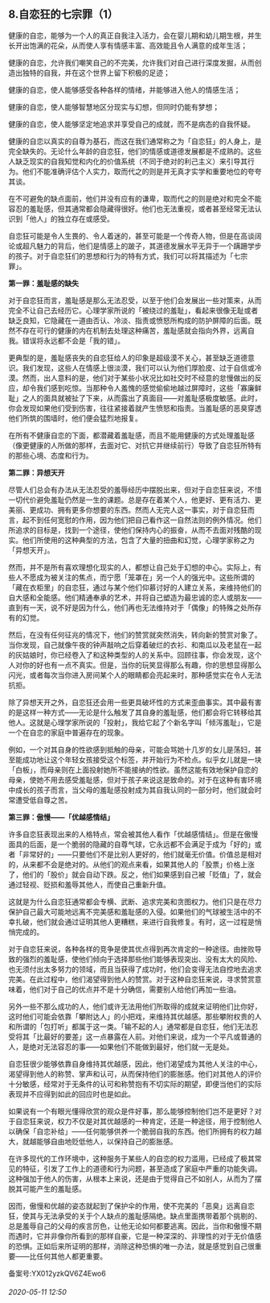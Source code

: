 ## 8.自恋狂的七宗罪（1）
健康的自恋，能够为一个人的真正自我注入活力，会在婴儿期和幼儿期生根，并生长开出饱满的花朵，从而使人享有情感丰富、高效能且令人满意的成年生活；


健康的自恋，允许我们嘲笑自己的不完美，允许我们对自己进行深度发掘，从而创造出独特的自我，并在这个世界上留下积极的足迹；


健康的自恋，使人能够感受各种各样的情绪，并能够进入他人的情感生活；


健康的自恋，使人能够智慧地区分现实与幻想，但同时仍能有梦想；


健康的自恋，使人能够坚定地追求并享受自己的成就，而不是病态的自我怀疑。


健康的自恋以真实的自尊为基石，而这在我们通常称之为「自恋狂」的人身上，是完全缺失的。无论什么年龄的自恋狂，他们的情感或道德发展都是不成熟的。这些人缺乏现实的自我知觉和内化的价值系统（不同于绝对的利己主义）来引导其行为。他们不能准确评估个人实力，取而代之的则是并无真才实学和重要地位的夸夸其谈。


在不可避免的缺点面前，他们并没有应有的谦卑，取而代之的则是绝对和完全不能容忍的羞耻感，但其通常都会隐藏得很好。他们也无法重视，或者甚至经常无法认识到「他人」的独立存在或感受。


自恋狂可能是令人生畏的、令人着迷的，甚至可能是一个传奇人物，但是在高谈阔论或超凡魅力的背后，他们是情感上的跛子，其道德发展水平无异于一个蹒跚学步的孩子。对于自恋狂们的思想和行为的特有方式，我们可以将其描述为「七宗罪」。


**第一罪：羞耻感的缺失**


对于自恋狂而言，羞耻感是那么无法忍受，以至于他们会发展出一些对策来，从而完全不让自己去经历它。心理学家所说的「被绕过的羞耻」，看起来很像无耻或者缺乏良知，它隐藏在一道由否认、冷淡、指责或愤怒所构成的防护屏障的后面。既然不存在可行的健康的内在机制去处理这种痛苦，羞耻感就会指向外界，远离自我。错误将永远都不会是「我的错」。


更典型的是，羞耻感丧失的自恋狂给人的印象是超级漠不关心，甚至缺乏道德意识。我们发现，这些人在情感上很淡漠，我们可以认为他们厚脸皮、过于自信或冷漠。然而，出人意料的是，他们对于某些小状况比如社交时不经意的怠慢做出的反应，却令我们感到吃惊。当那种令人羞愧的感觉偷偷地越过屏障时，这些「寡廉鲜耻」之人的面具就被扯了下来，从而露出了真面目——对羞耻感极度敏感。此时，你会发现如果他们受到伤害，往往紧接着就产生愤怒和指责。当羞耻感的恶臭穿透他们所筑的围墙时，他们便会猛烈地报复。


在所有不健康自恋的下面，都潜藏着羞耻感，而且不能用健康的方式处理羞耻感（像更健康的人所做的那样，去面对它、对抗它并继续前行）导致了自恋狂所特有的那些心境、态度和行为。


**第二罪：异想天开**


尽管人们总会有办法从无法忍受的羞辱经历中摆脱出来，但对于自恋狂来说，不惜一切代价避免羞耻仍然是一生的课题。总是存在着某个人，他更好、更有活力、更美丽、更成功、拥有更多你想要的东西。然而人无完人这一事实，对于自恋狂而言，起不到任何宽慰的作用，因为他们把自己看作这一自然法则的例外情况。他们所追求的目标是，找到一个途径，使他们保持内心的振奋，从而不去面对残酷的现实。他们所使用的这种典型的方法，包含了大量的扭曲和幻觉，心理学家称之为「异想天开」。


然而，并不是所有喜欢理想化现实的人，都想让自己处于幻想的中心。实际上，有些人不愿成为被关注的焦点，而宁愿「笼罩在」另一个人的强光中。这些所谓的「藏在衣柜里」的自恋狂，通过与某个他们仰慕讨好的人建立关系，来维持他们的自大感和全能感。他们精通奉承的艺术，并将自己塑造为最忠诚的恋人或朋友——直到有一天，说不好是因为什么，他们再也无法维持对于「偶像」的特殊之处所存有的幻觉。


然后，在没有任何征兆的情况下，他们的赞赏就突然消失，转向新的赞赏对象了。当你发现，自己就像午夜的钟声敲响之后穿着破烂的衣衫、和南瓜以及老鼠在一起的灰姑娘时，你已经卷入了和这种类型的人的关系中。回顾往事，你会发现，这个人对你的好也有一点不真实。但是，当你的玩笑显得那么有趣，你的思想显得那么闪光，或者每次当你进入房间某个人的眼睛都会亮起来时，那种感觉实在令人无法抗拒。


除了异想天开之外，自恋狂还会用一些更具破坏性的方式来歪曲事实。其中最有害的是这样一种方式——无论是什么触发了其自身的羞耻感，他们都会将它转移给其他人。这就是心理学家所说的「投射」，我给它起了个新名字叫「倾泻羞耻」，它是一个在自恋的家庭中普遍存在的现象。


例如，一个对其自身的性欲感到抵触的母亲，可能会骂她十几岁的女儿是荡妇，甚至能成功地让这个年轻女孩接受这个标签，并开始行为不检点。似乎女儿就是一块「白板」，而母亲则在上面投射她所不能接纳的性欲。虽然这能有效地保护自恋的母亲，使她不用去感受羞耻感，但对于孩子来说这是致命的。对于在这种有害环境中成长的孩子而言，当父母的羞耻感投射成为其自我认同的一部分时，他们就会时常遭受低自尊之苦。


**第三罪：傲慢——「优越感情结」**


许多自恋狂表现出来的人格特点，常会被其他人看作「优越感情结」。但是在傲慢面具的后面，是一个脆弱的隐藏的自尊气球，它永远都不会满足于成为「好的」或者「非常好的」——只要他们不是比别人更好的，他们就毫无价值。价值总是相对的，从来都不会是绝对的。从他们的观点来看，如果其他人的「股票」价格上涨了，他们的「股价」就会自动下跌。反之，他们如果感到自己被「贬值」了，就会通过轻视、贬损和羞辱其他人，而使自己重新升值。


这就是为什么自恋狂通常都会专横、武断、追求完美和贪图权力。他们只是在尽力保护自己最大可能地远离不完美感和羞耻感的入侵。如果他们的气球被生活中的不幸扎破，他们就会通过证明其他人更糟糕，来进行自我修复。有时，这一过程是悄悄完成的。


对于自恋狂来说，各种各样的竞争是使其优点得到再次肯定的一种途径。由挫败导致的强烈的羞耻感，使他们倾向于选择那些他们能够表现突出、没有太大的风险、也无须付出太多努力的领域，而且当获得了成功时，他们会变得无法自控地去追求完美。在此过程中，他们渴望得到他人的赞赏。对于这种自恋狂来说，寻求赞赏意味着，他们对于自己的优点并不是十分确信，需要别人给他们再加一些油。


另外一些不那么成功的人，他们或许无法用他们所取得的成就来证明他们比你好，这时他们可能会依靠「攀附达人」的小把戏，来维持其优越感。那些攀附权贵的人和所谓的「包打听」都属于这一类。「输不起的人」通常都是自恋狂，他们无法忍受将其「比最好的要差」这一点暴露在人前。对他们来说，成为一个平凡或普通的人，是绝对无法容忍的事——如果他们不能做到最好，他们就一无是处。


自恋狂很少能够依靠自身维持其优越感，因此，他们渴望成为其他人关注的中心，渴望得到他人的称赞、掌声和认可，从而保持他们的膨胀感。他们对其他人的评价十分敏感，经常对于无条件的认可和称赞抱有不切实际的期望，即便当他们的实际表现并不应得到如此的回应时也是如此。


如果说有一个有眼光懂得欣赏的观众是件好事，那么能够控制他们岂不是更好？对于自恋狂来说，权力不仅是对其优越感的一种肯定，还是一种途径，用于控制他人以确保「自恋补给」——任何能够供养一个脆弱自我的东西。他们所拥有的权力越大，就越能够自由地贬低他人，以保持自己的膨胀感。


在许多现代的工作环境中，这种服务于某些人的自恋的权力滥用，已经成了极其常见的特征，引发了工作上的道德和行为问题，甚至造成了家庭中严重的功能失调。这种强加于他人的伤害，从根本上来说，还是由于觉得自己不如别人，从而为了摆脱其可能产生的羞耻感。


因而，傲慢和优越的姿态就起到了保护伞的作用，使不完美的「恶臭」远离自恋狂，使其与无法承受的关于个人缺点的羞耻感隔绝。缺点里面携带着那个挑剔的、总是羞辱自己的父母的疾言厉色，让他无论如何都要逃离。因此，当你和傲慢不期而遇时，它并非像你所看到的那样自豪，它是一种深深的、非理性的对于无价值感的恐惧。正如后来所证明的那样，消除这种恐惧的唯一办法，就是感觉到自己很重要——比任何其他人都更重要。


备案号:YX012yzkQV6Z4Ewo6


###### 2020-05-11 12:50
